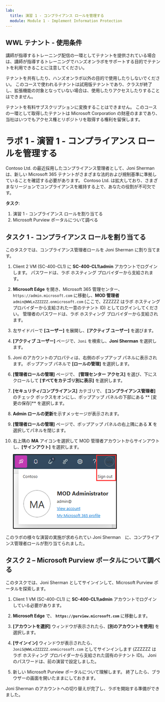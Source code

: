 ```yaml
---
lab:
  title: 演習 1 - コンプライアンス ロールを管理する
  module: Module 1 - Implement Information Protection
---
```

## WWL テナント - 使用条件

講師が指導するトレーニング配信の一環としてテナントを提供されている場合は、講師が指導するトレーニングでハンズオンラボをサポートする目的でテナントを利用できることに注意してください。

テナントを共有したり、ハンズオンラボ以外の目的で使用したりしないでください。 このコースで使われるテナントは試用版テナントであり、クラスが終了し、拡張機能の対象となっていない場合は、使用したりアクセスしたりすることはできません。

テナントを有料サブスクリプションに変換することはできません。 このコースの一環として取得したテナントは Microsoft Corporation の財産のままであり、当社はいつでもアクセス権とリポジトリを取得する権利を留保します。

# ラボ 1 - 演習 1 - コンプライアンス ロールを管理する

Contoso Ltd. の最近採用したコンプライアンス管理者として、Joni Sherman は、新しい Microsoft 365 テナントがさまざまな法的および規制基準に準拠していることを確認する必要があります。 Contoso Ltd. は拡大しており、さまざまなリージョンでコンプライアンスを維持する上で、あなたの役割が不可欠です。

**タスク**:

1. 演習 1 - コンプライアンス ロールを割り当てる
1. Microsoft Purview ポータルについて調べる

## タスク 1 - コンプライアンス ロールを割り当てる

このタスクでは、コンプライアンス管理者ロールを Joni Sherman に割り当てます。

1. Client 2 VM (SC-400-CL1) に **SC-400-CL1\admin** アカウントでログインします。 パスワードは、ラボ ホスティング プロバイダーから支給されます。

1. **Microsoft Edge** を開き、Microsoft 365 管理センター、`https://admin.microsoft.com` に移動し、**MOD 管理者**`admin@WWLxZZZZZZ.onmicrosoft.com` (ここで、ZZZZZZ はラボ ホスティング プロバイダーから支給された一意のテナント ID) としてログインしてください。 管理者のパスワードは、ラボ ホスティング プロバイダーから支給されます。

1. 左サイドバーで **[ユーザー]** を展開し、**[アクティブ ユーザー]** を選びます。

1. **[アクティブ ユーザー]** ページで、`Joni` を検索し、**Joni Sherman** を選択します。

1. Joni のアカウントのプロパティは、右側のポップアップ パネルに表示されます。 ポップアップ パネルで **[ロールの管理]** を選択します。

1. **[管理者ロールの管理]** ページで、 **[管理センター アクセス]** を選び、下にスクロールして **[すべてをカテゴリ別に表示]** を選択します。

1. **[セキュリティ/コンプライアンス]** カテゴリで、 **[コンプライアンス管理者]** のチェック ボックスをオンにし、ポップアップ パネルの下部にある ** [変更の保存]** を選択します。

1. **Admin ロールの更新**を示すメッセージが表示されます。

1. **[管理者ロールの管理]** ページで、ポップアップ パネルの右上隅にある **X** を選択してパネルを閉じます。

1. 右上隅の **MA** アイコンを選択して MOD 管理者アカウントからサインアウトし、**[サインアウト]** を選択します。

   ![MOD 管理者アカウントからサインアウトするためのナビゲーション パスを示すスクリーンショット。](../Media/sign-out.png)

このラボの様々な演習の実施が求められてい Joni Sherman　に、コンプライアンス管理者ロールが割り当てられました。

## タスク 2 – Microsoft Purview ポータルについて調べる

このタスクでは、Joni Sherman としてサインインして、Microsoft Purview ポータルを探索します。

1. Client 1 VM (SC-400-CL1) に **SC-400-CL1\admin** アカウントでログインしている必要があります。

1. **Microsoft Edge** で、 **`https://purview.microsoft.com`** に移動します。

1. **[アカウントを選択]** ウィンドウが表示されたら、**[別のアカウントを使用]** を選択します。

1. **[サインイン]** ウィンドウが表示されたら、`JoniS@WWLxZZZZZZ.onmicrosoft.com` としてサインインします (ZZZZZZ はラボ ホスティング プロバイダーから支給された固有のテナント ID)。 Joni のパスワードは、前の演習で設定しました。

1. 新しい Microsoft Purview ポータルについて理解します。 終了したら、ブラウザーの画面を開いたままにしておきます。

Joni Sherman のアカウントへの切り替えが完了し、ラボを開始する準備ができました。
